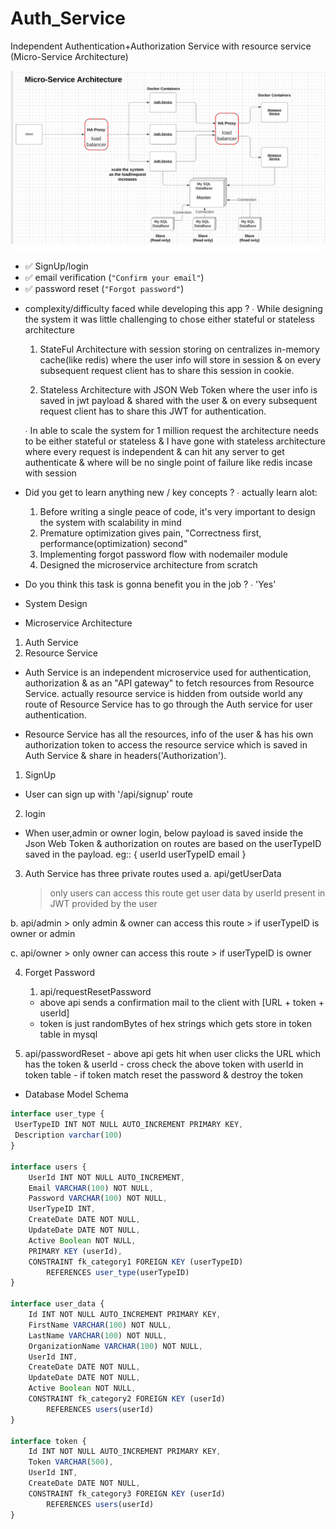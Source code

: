 # Auth_Service
Independent Authentication+Authorization Service with resource service (Micro-Service Architecture)

![alt text](https://github.com/shoebpatel/Auth_Service/blob/main/design_flow.png)


- ✅  SignUp/login
- ✅  email verification (`"Confirm your email"`)
- ✅  password reset (`"Forgot password"`)

* complexity/difficulty faced while developing this app ?
  ∙ While designing the system it was little challenging to chose either stateful or stateless architecture
   1. StateFul Architecture with session storing on centralizes in-memory cache(like redis) where the user info will store in session &
      on every subsequent request client has to share this session in cookie.

   2. Stateless Architecture with JSON Web Token where the user info is saved in jwt payload & shared with the user 
      & on every subsequent request client has to share this JWT for authentication.
   
  ∙ In able to scale the system for 1 million request the architecture needs to be either stateful or stateless &
    I have gone with stateless architecture where every request is independent & can hit any server to get authenticate
    & where will be no single point of failure like redis incase with session

* Did you get to learn anything new / key concepts ?
  ∙ actually learn alot:
   1. Before writing a single peace of code, it's very important to design the system with scalability in mind
   2. Premature optimization gives pain, "Correctness first, performance(optimization) second"
   3. Implementing forgot password flow with nodemailer module
   4. Designed the microservice architecture from scratch

* Do you think this task is gonna benefit you in the job ?
  ∙ 'Yes'

* System Design
 - Microservice Architecture
  1. Auth Service
  2. Resource Service

  * Auth Service is an independent microservice used for authentication, authorization & as an "API gateway" to fetch resources from Resource Service. actually resource service is hidden from outside world any route of Resource Service has to go through the Auth service for user authentication.

  * Resource Service has all the resources, info of the user & has his own authorization token to access the resource service 
   which is saved in Auth Service & share in headers('Authorization').

 1. SignUp
   - User can sign up with '/api/signup' route

 2. login
   - When user,admin or owner login, below payload is saved inside the Json Web Token & authorization on routes are based on the userTypeID
     saved in the payload.
   eg:: {
				  userId
				  userTypeID
				  email
			  }
 
 3. Auth Service has three private routes used
   a. api/getUserData
      > only users can access this route
      > get user data by userId present in JWT provided by the user

   b. api/admin
      > only admin & owner can access this route
      > if userTypeID is owner or admin

   c. api/owner
      > only owner can access this route
      > if userTypeID is owner

4. Forget Password
   1. api/requestResetPassword
     - above api sends a confirmation mail to the client with [URL + token + userId]
     - token is just randomBytes of hex strings which gets store in token table in mysql
 
  2. api/passwordReset
    - above api gets hit when user clicks the URL which has the token & userId
    - cross check the above token with userId in token table
    - if token match reset the password & destroy the token


* Database Model Schema

```js
interface user_type {
 UserTypeID INT NOT NULL AUTO_INCREMENT PRIMARY KEY,
 Description varchar(100)
}

interface users {
    UserId INT NOT NULL AUTO_INCREMENT,
    Email VARCHAR(100) NOT NULL,
    Password VARCHAR(100) NOT NULL,
    UserTypeID INT,
    CreateDate DATE NOT NULL,
    UpdateDate DATE NOT NULL,
    Active Boolean NOT NULL,
    PRIMARY KEY (userId),
    CONSTRAINT fk_category1 FOREIGN KEY (userTypeID) 
        REFERENCES user_type(userTypeID)
}

interface user_data {
    Id INT NOT NULL AUTO_INCREMENT PRIMARY KEY,
    FirstName VARCHAR(100) NOT NULL,
    LastName VARCHAR(100) NOT NULL,
    OrganizationName VARCHAR(100) NOT NULL,
    UserId INT,
    CreateDate DATE NOT NULL, 
    UpdateDate DATE NOT NULL,
    Active Boolean NOT NULL,
    CONSTRAINT fk_category2 FOREIGN KEY (userId) 
        REFERENCES users(userId)
}

interface token {
    Id INT NOT NULL AUTO_INCREMENT PRIMARY KEY,
    Token VARCHAR(500),
    UserId INT,
    CreateDate DATE NOT NULL,
    CONSTRAINT fk_category3 FOREIGN KEY (userId) 
        REFERENCES users(userId)
}





